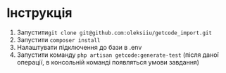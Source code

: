 # Інструкція
1. Запустити```git clone git@github.com:oleksiiu/getcode_import.git```
2. Запустити ```composer install```
3. Налаштувати підключення до бази в .env
4. Запустити команду ```php artisan getcode:generate-test``` (після даної операції, в консольній команді появляться умови завдання)
